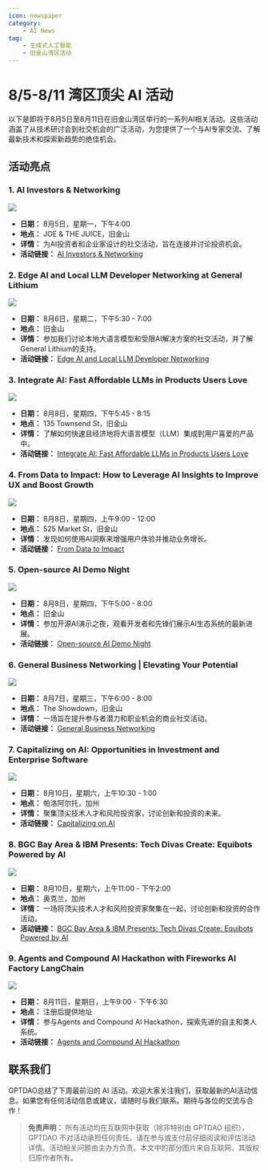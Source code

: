 ```yaml
---
icon: newspaper
category:
    - AI News
tag:
    - 生成式人工智能
    - 旧金山湾区活动
---
```


# 8/5-8/11 湾区顶尖 AI 活动

以下是即将于8月5日至8月11日在旧金山湾区举行的一系列AI相关活动。这些活动涵盖了从技术研讨会到社交机会的广泛活动，为您提供了一个与AI专家交流、了解最新技术和探索新趋势的绝佳机会。

## 活动亮点

### 1. AI Investors & Networking

![](https://img.evbuc.com/https%3A%2F%2Fcdn.evbuc.com%2Fimages%2F801280229%2F9806819543%2F1%2Foriginal.20240703-193434?w=940&auto=format%2Ccompress&q=75&sharp=10&rect=0%2C43%2C1386%2C693&s=567f658ae662caf7240926a585aef2a7)

- **日期：** 8月5日，星期一，下午4:00
- **地点：** JOE & THE JUICE，旧金山
- **详情：** 为AI投资者和企业家设计的社交活动，旨在连接并讨论投资机会。
- **活动链接：** [AI Investors & Networking](https://www.eventbrite.com/e/ai-investors-networking-tickets-940618775077)

### 2. Edge AI and Local LLM Developer Networking at General Lithium

![](https://images.lumacdn.com/cdn-cgi/image/format=auto,fit=cover,dpr=2,background=white,quality=75,width=400,height=400/event-covers/x9/d5312103-e2e9-4ce1-bd04-e26aed389c02)

- **日期：** 8月6日，星期二，下午5:30 - 7:00
- **地点：** 旧金山
- **详情：** 参加我们讨论本地大语言模型和受限AI解决方案的社交活动，并了解General Lithium的支持。
- **活动链接：** [Edge AI and Local LLM Developer Networking](https://lu.ma/d53u26ow)

### 3. Integrate AI: Fast Affordable LLMs in Products Users Love

![](https://secure.meetupstatic.com/photos/event/a/0/2/b/600_522641003.webp?w=750)

- **日期：** 8月8日，星期四，下午5:45 - 8:15
- **地点：** 135 Townsend St，旧金山
- **详情：** 了解如何快速且经济地将大语言模型（LLM）集成到用户喜爱的产品中。
- **活动链接：** [Integrate AI: Fast Affordable LLMs in Products Users Love](https://www.meetup.com/silicon-valley-project-ai/events/301701019/)

### 4. From Data to Impact: How to Leverage AI Insights to Improve UX and Boost Growth

![](https://images.lumacdn.com/cdn-cgi/image/format=auto,fit=cover,dpr=2,background=white,quality=75,width=400,height=400/event-covers/oi/e16008ad-d4f9-4544-8dda-8571e8f3b3bf)

- **日期：** 8月8日，星期四，上午9:00 - 12:00
- **地点：** 525 Market St，旧金山
- **详情：** 发现如何使用AI洞察来增强用户体验并推动业务增长。
- **活动链接：** [From Data to Impact](https://lu.ma/ola1ht62)

### 5. Open-source AI Demo Night

![](https://images.lumacdn.com/cdn-cgi/image/format=auto,fit=cover,dpr=2,background=white,quality=75,width=400,height=400/event-covers/0p/6489ca52-4b73-4f35-aab1-fac6e868b64f)

- **日期：** 8月8日，星期四，下午5:00 - 8:00
- **地点：** 旧金山
- **详情：** 参加开源AI演示之夜，观看开发者和先锋们展示AI生态系统的最新进展。
- **活动链接：** [Open-source AI Demo Night](https://lu.ma/oss-ai)

### 6. General Business Networking | Elevating Your Potential

![](https://img.evbuc.com/https%3A%2F%2Fcdn.evbuc.com%2Fimages%2F811117349%2F1764357700343%2F1%2Foriginal.20240719-203611?w=940&auto=format%2Ccompress&q=75&sharp=10&rect=0%2C120%2C1920%2C960&s=38bb10b058ab19c5886ad26d0c21a869)

- **日期：** 8月7日，星期三，下午6:00 - 8:00
- **地点：** The Showdown，旧金山
- **详情：** 一场旨在提升参与者潜力和职业机会的商业社交活动。
- **活动链接：** [General Business Networking](https://www.eventbrite.com/e/general-business-networking-elevating-your-potential-sf-tickets-942438668427)

### 7. Capitalizing on AI: Opportunities in Investment and Enterprise Software

![](https://images.lumacdn.com/cdn-cgi/image/format=auto,fit=cover,dpr=2,background=white,quality=75,width=280,height=280/event-covers/2a/35eff252-f785-4736-8660-41a7273101f3)

- **日期：** 8月10日，星期六，上午10:30 - 1:00
- **地点：** 帕洛阿尔托，加州
- **详情：** 聚集顶尖技术人才和风险投资家，讨论创新和投资的未来。
- **活动链接：** [Capitalizing on AI](https://lu.ma/kjua75ij)

### 8. BGC Bay Area & IBM Presents: Tech Divas Create: Equibots Powered by AI

![](https://img.evbuc.com/https%3A%2F%2Fcdn.evbuc.com%2Fimages%2F793462239%2F2183525125893%2F1%2Foriginal.20240620-190407?w=940&auto=format%2Ccompress&q=75&sharp=10&rect=0%2C29%2C2492%2C1246&s=77b8f1f13409e3cc2bfd4250febf28de)

- **日期：** 8月10日，星期六，上午11:00 - 下午2:00
- **地点：** 奥克兰，加州
- **详情：** 一场将顶尖技术人才和风险投资家聚集在一起，讨论创新和投资的合作活动。
- **活动链接：** [BGC Bay Area & IBM Presents: Tech Divas Create: Equibots Powered by AI](https://www.eventbrite.com/e/bgc-bay-area-ibm-presents-tech-divas-create-equibots-powered-by-ai-tickets-936880844827)

### 9. Agents and Compound AI Hackathon with Fireworks AI Factory LangChain

![](https://images.lumacdn.com/cdn-cgi/image/format=auto,fit=cover,dpr=2,background=white,quality=75,width=280,height=280/event-covers/dk/2809f1f3-4279-4a2b-995b-6e3331e27493)

- **日期：** 8月11日，星期日，上午9:00 - 下午6:30
- **地点：** 注册后提供地址
- **详情：** 参与Agents and Compound AI Hackathon，探索先进的自主和类人系统。
- **活动链接：** [Agents and Compound AI Hackathon](https://lu.ma/kwp4mkr3)

## 联系我们

GPTDAO总结了下周最前沿的 AI 活动。欢迎大家关注我们，获取最新的AI活动信息。如果您有任何活动信息或建议，请随时与我们联系。期待与各位的交流与合作！

> **免责声明：** 所有活动均在互联网中获取（除非特别由 GPTDAO 组织），GPTDAO 不对活动承担任何责任。请在参与或支付前仔细阅读和评估活动详情。活动相关问题由主办方负责。本文中的部分图片来自互联网，其版权归原作者所有。


<Share colorful />
